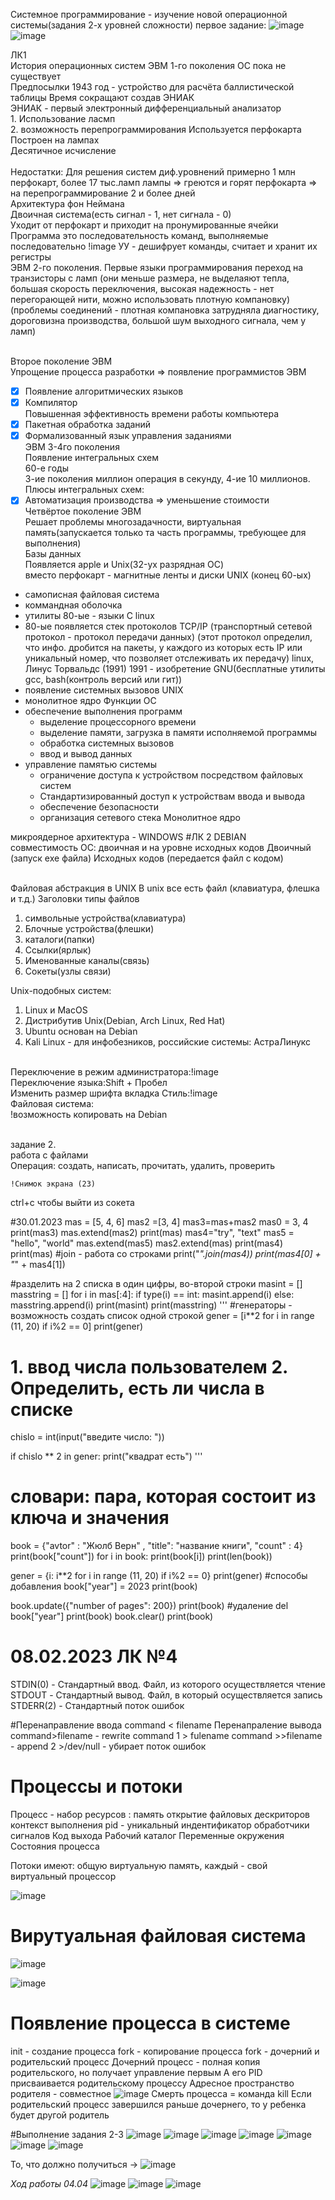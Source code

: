 Системное программирование - изучение новой операционной системы(задания 2-х уровней сложности)
первое задание:
![image](https://user-images.githubusercontent.com/97594420/215027057-029c11d1-9838-4cae-acd5-0c5ae0126bb3.png)
![image](https://user-images.githubusercontent.com/97594420/215028209-f6b47962-deaf-420c-b38d-58bfe533866a.png)




ЛК1 
<br> История операционных систем 
ЭВМ 1-го поколения ОС пока не существует 
<br> Предпосылки 
1943 год - устройство для расчёта баллистической таблицы 
Время сокращают создав ЭНИАК 
<br> ЭНИАК - первый электронный дифференциальный анализатор 
<br> 1. Использование ласмп 
<br> 2. возможность перепрограммирования 
Используется перфокарта   
Построен на лампах  
Десятичное исчисление  
<br> Недостатки: 
Для решения систем диф.уровнений примерно 1 млн перфокарт, более 17 тыс.ламп 
лампы => греются и горят 
перфокарта => на перепрограммирование 2 и более дней 
<br> Архитектура фон Неймана 
<br> Двоичная система(есть сигнал - 1, нет сигнала - 0) 
<br> Уходит от перфокарт и приходит на пронумированные ячейки 
<br> Программа это последовательность команд, выполняемые последовательно 
!image 
УУ - дешифрует команды, считает и хранит их регистры 
<br> ЭВМ 2-го поколения. Первые языки программирования 
переход на транзисторы с ламп (они меньше размера, не выделаяют тепла, большая скорость переключения, высокая надежность - нет перегорающей нити, можно использовать плотную компановку) (проблемы соединений - плотная компановка затрудняла диагностику, дороговизна производства, большой шум выходного сигнала, чем у ламп) 
 
<br> Второе поколение ЭВМ 
<BR> Упрощение процесса разработки => появление программистов ЭВМ 
  - [X] Появление алгоритмических языков 
  - [X] Компилятор 
<br> Повышенная эффективность времени работы компьютера 
  - [X] Пакетная обработка заданий 
  - [X] Формализованный язык управления заданиями 
 <BR> ЭВМ 3-4го поколения 
 <br> Появление интегральных схем 
 <br> 60-е годы 
 <br> 3-ие поколения миллион операция в секунду, 4-ие 10 миллионов. 
 <br> Плюсы интегральных схем: 
   - [X] Автоматизация производства => уменьшение стоимости 
 <BR> Четвёртое поколение ЭВМ 
 <BR> Решает проблемы многозадачности, виртуальная память(запускается только та часть программы, требующее для выполнения) 
 <br> Базы данных 
 <br> Появляется apple и Unix(32-ух разрядная ОС) 
 <br> вместо перфокарт - магнитные ленты и  диски 
   UNIX (конец 60-ых) 
   - самописная файловая система 
   - коммандная оболочка 
   - утилиты 
   80-ые - языки С 
   linux 
   - 80-ые появляется стек протоколов TCP/IP (транспортный сетевой протокол - протокол передачи данных) (этот протокол определил, что инфо. дробится на пакеты, у каждого из которых есть IP или уникальный номер, что позволяет отслеживать их передачу) 
  linux, Линус Торвальдс (1991) 
   1991 - изобретение GNU(бесплатные утилиты gcc, bash(контроль версий или гит)) 
   - появление системных вызовов UNIX 
   - монолитное ядро 
   Функции ОС 
   - обеспечение выполнения программ 
     + выделение процессорного времени 
     + выделение памяти, загрузка в памяти исполняемой программы 
     + обработка системных вызовов 
     + ввод и вывод данных 
   - управление памятью системы 
     + ограничение доступа к устройством посредством файловых систем 
     + Стандартизированный доступ к устройствам ввода и вывода 
     + обеспечение безопасности 
     + организация сетевого стека 
   Монолитное ядро 
 
микроядерное архитектура - WINDOWS 
#ЛК 2 DEBIAN  
совместимость ОС: двоичная и на уровне исходных кодов 
   Двоичный (запуск exe файла) 
   Исходных кодов (передается файл с кодом) 
  
<BR> Файловая абстракция в UNIX 
  В unix все есть файл (клавиатура, флешка и т.д.) 
  Заголовки типы файлов 
   1. символьные устройства(клавиатура) 
   2. Блочные устройства(флешки) 
   3. каталоги(папки) 
   4. Ссылки(ярлык) 
   5. Именованные каналы(связь) 
   6. Сокеты(узлы связи) 
 



Unix-подобных систем:  
  1. Linux и MacOS 
  2. Дистрибутив Unix(Debian, Arch Linux, Red Hat) 
  3. Ubuntu основан на Debian 
  4. Kali Linux - для инфобезников, российские системы: АстраЛинукс 
  
<br>Переключение в режим администратора:!image 
<br>Переключение языка:Shift + Пробел 
<br>Изменить размер шрифта вкладка Стиль:!image 
<br>Файловая система:
<br>!возможность копировать на Debian 

  
<br> задание 2. 
  <br> работа с файлами 
  <BR> Операция: создать, написать, прочитать, удалить, проверить 

    !Снимок экрана (23)    
     

ctrl+c чтобы выйти из сокета 
  





#30.01.2023
mas = [5, 4, 6]
mas2 =[3, 4]
mas3=mas+mas2
mas0 = 3, 4
print(mas3)
mas.extend(mas2)
print(mas)
mas4="try", "text"
mas5 = "hello", "world"
mas.extend(mas5)
mas2.extend(mas)
print(mas4)
print(mas)
#join - работа со строками
print("_".join(mas4))
print(mas4[0] + "_" + mas4[1])

#разделить на 2 списка в один цифры, во-второй строки
masint = []
masstring = []
for i in mas[:4]:
    if type(i) == int:
        masint.append(i)
    else:
        masstring.append(i)
print(masint)
print(masstring)
'''
#генераторы - возможность создать список одной строкой
gener = [i**2 for i in range (11, 20) if i%2 == 0]
print(gener)
# 1. ввод числа пользователем 2. Определить, есть ли числа в списке
chislo = int(input("введите число: "))

if chislo ** 2 in gener:
    print("квадрат есть")
    '''
# словари: пара, которая состоит из ключа и значения
book = {"avtor" : "Жюлб Верн" , "title": "название книги", "count" : 4}
print(book["count"])
for i in book:
    print(book[i])
print(len(book))

gener = {i: i**2 for i in range (11, 20) if i%2 == 0}
print(gener)
#способы добавления
book["year"] = 2023
print(book)

book.update({"number of pages": 200})
print(book)
#удаление
del book["year"]
print(book)
book.clear()
print(book)


  # 08.02.2023 ЛК №4

STDIN(0) - Стандартный ввод. Файл, из которого осуществляется чтение 
STDOUT - Стандартный вывод. Файл, в который осуществляется запись 
STDERR(2) - Стандартный поток ошибок


#Перенаправление ввода 
command < filename
Перенапраление вывода 
command>filename - rewrite
command 1 > fulename 
command >>filename - append 
2 >/dev/null - убирает поток ошибок 

# Процессы и потоки 

Процесс - набор ресурсов :
память
открытие файловых дескриторов
контекст выполнения 
pid - уникальный индентификатор 
обработчики сигналов
Код выхода 
Рабочий каталог
Переменные окружения 
Состояния процесса

Потоки имеют: общую виртуальную память, каждый - свой виртуальный процессор

![image](https://user-images.githubusercontent.com/97594420/217463252-94eb6199-11c0-46b4-a12b-f4f13e93fb8b.png)


# Вирутуальная файловая система 

![image](https://user-images.githubusercontent.com/97594420/217465950-0173e940-99f3-4259-85b9-b01f8e2cda73.png)

![image](https://user-images.githubusercontent.com/97594420/217466129-82ca0b1a-0807-4263-8e58-3460cfa49373.png)


# Появление процесса в системе
init - создание процесса
fork - копирование процесса
fork - дочерний и родительский процесс
Дочерний процесс - полная копия родительского, но получает управление первым 
А его PID присваивается родительскому процессу
Адресное пространство родителя - совместное
![image](https://user-images.githubusercontent.com/97594420/217467549-49c14dfa-3b92-4cb9-a0d1-da4016c7e4ea.png)
Смерть процесса = команда kill
Если родительский процесс завершился раньше дочернего, то у ребенка будет другой родитель






#Выполнение задания 2-3 
![image](https://user-images.githubusercontent.com/97594420/228451764-1cf9ee00-67f2-4a59-92a6-2be42f253fb5.png)
![image](https://user-images.githubusercontent.com/97594420/228451824-1465b863-d9f9-4ccb-af9d-860894722aab.png)
![image](https://user-images.githubusercontent.com/97594420/228451886-c516cfef-c353-4694-adf8-11e7297c91d6.png)
![image](https://user-images.githubusercontent.com/97594420/228451951-4e269f13-f67c-4fb7-88d4-fc1dda5d224f.png)
![image](https://user-images.githubusercontent.com/97594420/228452227-badfdc29-9290-4c7b-83fd-56198d18fe74.png)
![image](https://user-images.githubusercontent.com/97594420/228453187-7775792e-df26-412a-a27c-34492a1eb45b.png)
![image](https://user-images.githubusercontent.com/97594420/228460888-9e796977-6cb3-47a3-83c3-2129c2c2fc0b.png)




То, что должно получиться -> ![image](https://user-images.githubusercontent.com/97594420/229714027-601b9cf1-823a-4fe3-901e-26be8caad57e.png)


*Ход работы 04.04*
![image](https://user-images.githubusercontent.com/97594420/229714072-5868b795-15b2-455d-a3ea-12fb8d9141b0.png)
![image](https://user-images.githubusercontent.com/97594420/229714243-9767ed6a-6b59-4098-bc1b-c4992672edd3.png)
![image](https://user-images.githubusercontent.com/97594420/229714280-ba182a13-faef-4184-8a9b-4a136ada31ed.png)





